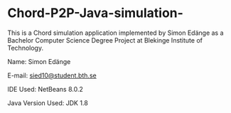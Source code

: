 # Chord-P2P-Java-simulation-
This is a Chord simulation application implemented by 
Simon Edänge as a Bachelor Computer Science Degree Project
at Blekinge Institute of Technology.

Name: Simon Edänge

E-mail: sied10@student.bth.se


IDE Used: 			NetBeans 8.0.2

Java Version Used: 	JDK 1.8
